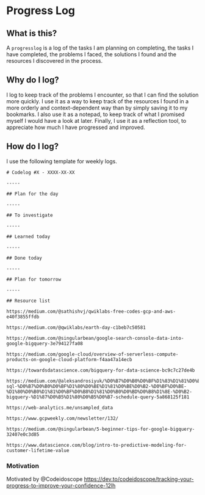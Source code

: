 # Progress Log

## What is this?
A `progresslog` is a log of the tasks I am planning on completing, the tasks I have completed, the problems I faced, the solutions I found and the resources I discovered in the process.

## Why do I log?

I log to keep track of the problems I encounter, so that I can find the solution more quickly. I use it as a way to keep track of the resources I found in a more orderly and context-dependent way than by simply saving it to my bookmarks. I also use it as a notepad, to keep track of what I promised myself I would have a look at later. Finally, I use it as a reflection tool, to appreciate how much I have progressed and improved.

## How do I log?

I use the following template for weekly logs. 

```
# Codelog #X - XXXX-XX-XX

-----

## Plan for the day

-----

## To investigate

-----

## Learned today

-----

## Done today

-----

## Plan for tomorrow

-----

## Resource list

https://medium.com/@sathishvj/qwiklabs-free-codes-gcp-and-aws-e40f3855ffdb

https://medium.com/@qwiklabs/earth-day-c1beb7c50581

https://medium.com/@singularbean/google-search-console-data-into-google-bigquery-3e794127fa08

https://medium.com/google-cloud/overview-of-serverless-compute-products-on-google-cloud-platform-f4aa47a14ecb

https://towardsdatascience.com/bigquery-for-data-science-bc9c7c27de4b

https://medium.com/@aleksandrosiyuk/%D0%B7%D0%B0%D0%BF%D1%83%D1%81%D0%BA-sql-%D0%B7%D0%B0%D0%BF%D1%80%D0%BE%D1%81%D0%BE%D0%B2-%D0%BF%D0%BE-%D1%80%D0%B0%D1%81%D0%BF%D0%B8%D1%81%D0%B0%D0%BD%D0%B8%D1%8E-%D0%B2-bigquery-%D1%87%D0%B5%D1%80%D0%B5%D0%B7-schedule-query-5a868125f181

https://web-analytics.me/unsampled_data

https://www.gcpweekly.com/newsletter/132/

https://medium.com/@singularbean/5-beginner-tips-for-google-bigquery-32407e0c3d85

https://www.datascience.com/blog/intro-to-predictive-modeling-for-customer-lifetime-value

```
### Motivation
Motivated by @Codeidoscope https://dev.to/codeidoscope/tracking-your-progress-to-improve-your-confidence-12lh

